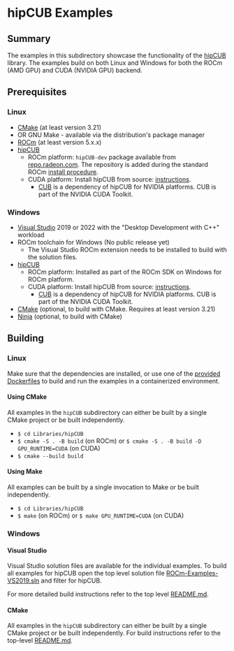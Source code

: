 # hipCUB Examples

## Summary
The examples in this subdirectory showcase the functionality of the [hipCUB](https://github.com/ROCmSoftwarePlatform/hipCUB) library. The examples build on both Linux and Windows for both the ROCm (AMD GPU) and CUDA (NVIDIA GPU) backend.

## Prerequisites
### Linux
- [CMake](https://cmake.org/download/) (at least version 3.21)
- OR GNU Make - available via the distribution's package manager
- [ROCm](https://docs.amd.com/bundle/ROCm-Installation-Guide-v5.1.3/page/Overview_of_ROCm_Installation_Methods.html) (at least version 5.x.x)
- [hipCUB](https://github.com/ROCmSoftwarePlatform/hipCUB)
    - ROCm platform: `hipCUB-dev` package available from [repo.radeon.com](https://repo.radeon.com/rocm/). The repository is added during the standard ROCm [install procedure](https://docs.amd.com/bundle/ROCm-Installation-Guide-v5.1.3/page/How_to_Install_ROCm.html).
    - CUDA platform: Install hipCUB from source: [instructions](https://github.com/ROCmSoftwarePlatform/hipCUB#build-and-install).
      - [CUB](https://github.com/NVIDIA/cub) is a dependency of hipCUB for NVIDIA platforms. CUB is part of the NVIDIA CUDA Toolkit.

### Windows
- [Visual Studio](https://visualstudio.microsoft.com/) 2019 or 2022 with the "Desktop Development with C++" workload
- ROCm toolchain for Windows (No public release yet)
    - The Visual Studio ROCm extension needs to be installed to build with the solution files.
- [hipCUB](https://github.com/ROCmSoftwarePlatform/hipCUB)
    - ROCm platform: Installed as part of the ROCm SDK on Windows for ROCm platform.
    - CUDA platform: Install hipCUB from source: [instructions](https://github.com/ROCmSoftwarePlatform/hipCUB#build-and-install).
      - [CUB](https://github.com/NVIDIA/cub) is a dependency of hipCUB for NVIDIA platforms. CUB is part of the NVIDIA CUDA Toolkit.
- [CMake](https://cmake.org/download/) (optional, to build with CMake. Requires at least version 3.21)
- [Ninja](https://ninja-build.org/) (optional, to build with CMake)

## Building
### Linux
Make sure that the dependencies are installed, or use one of the [provided Dockerfiles](../../Dockerfiles/) to build and run the examples in a containerized environment.

#### Using CMake
All examples in the `hipCUB` subdirectory can either be built by a single CMake project or be built independently.

- `$ cd Libraries/hipCUB`
- `$ cmake -S . -B build` (on ROCm) or `$ cmake -S . -B build -D GPU_RUNTIME=CUDA` (on CUDA)
- `$ cmake --build build`

#### Using Make
All examples can be built by a single invocation to Make or be built independently.

- `$ cd Libraries/hipCUB`
- `$ make` (on ROCm) or `$ make GPU_RUNTIME=CUDA` (on CUDA)

### Windows
#### Visual Studio
Visual Studio solution files are available for the individual examples. To build all examples for hipCUB open the top level solution file [ROCm-Examples-VS2019.sln](../../ROCm-Examples-VS2019.sln) and filter for hipCUB.

For more detailed build instructions refer to the top level [README.md](../../README.md#visual-studio).

#### CMake
All examples in the `hipCUB` subdirectory can either be built by a single CMake project or be built independently. For build instructions refer to the top-level [README.md](../../README.md#cmake-2).
